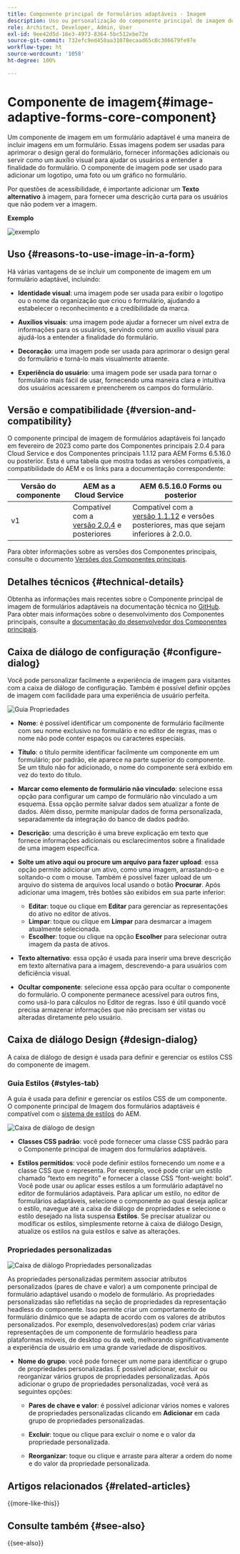 ```yaml
---
title: Componente principal de formulários adaptáveis - Imagem
description: Uso ou personalização do componente principal de imagem dos formulários adaptáveis.
role: Architect, Developer, Admin, User
exl-id: 9ee42d5d-16e3-4973-8364-5bc512ebe72e
source-git-commit: 732efc9ed450aa31078ecaad65c0c306679fe97e
workflow-type: ht
source-wordcount: '1058'
ht-degree: 100%

---
```


# Componente de imagem{#image-adaptive-forms-core-component}

Um componente de imagem em um formulário adaptável é uma maneira de incluir imagens em um formulário. Essas imagens podem ser usadas para aprimorar o design geral do formulário, fornecer informações adicionais ou servir como um auxílio visual para ajudar os usuários a entender a finalidade do formulário. O componente de imagem pode ser usado para adicionar um logotipo, uma foto ou um gráfico no formulário.

Por questões de acessibilidade, é importante adicionar um **Texto alternativo** à imagem, para fornecer uma descrição curta para os usuários que não podem ver a imagem.

**Exemplo**

![exemplo](/help/adaptive-forms/assets/image.png)


## Uso {#reasons-to-use-image-in-a-form}

Há várias vantagens de se incluir um componente de imagem em um formulário adaptável, incluindo:

- **Identidade visual**: uma imagem pode ser usada para exibir o logotipo ou o nome da organização que criou o formulário, ajudando a estabelecer o reconhecimento e a credibilidade da marca.

- **Auxílios visuais**: uma imagem pode ajudar a fornecer um nível extra de informações para os usuários, servindo como um auxílio visual para ajudá-los a entender a finalidade do formulário.

- **Decoração**: uma imagem pode ser usada para aprimorar o design geral do formulário e torná-lo mais visualmente atraente.

- **Experiência do usuário**: uma imagem pode ser usada para tornar o formulário mais fácil de usar, fornecendo uma maneira clara e intuitiva dos usuários acessarem e preencherem os campos do formulário.

## Versão e compatibilidade {#version-and-compatibility}

O componente principal de imagem de formulários adaptáveis foi lançado em fevereiro de 2023 como parte dos Componentes principais 2.0.4 para Cloud Service e dos Componentes principais 1.1.12 para AEM Forms 6.5.16.0 ou posterior. Esta é uma tabela que mostra todas as versões compatíveis, a compatibilidade do AEM e os links para a documentação correspondente:

| Versão do componente | AEM as a Cloud Service | AEM 6.5.16.0 Forms ou posterior |
|---|---|---|
| v1 | Compatível com a <br>[versão 2.0.4](/help/adaptive-forms/version.md) e posteriores | Compatível com a <br>[versão 1.1.12](/help/adaptive-forms/version.md) e versões posteriores, mas que sejam inferiores à 2.0.0. |

Para obter informações sobre as versões dos Componentes principais, consulte o documento [Versões dos Componentes principais](/help/adaptive-forms/version.md).


<!-- ## Sample Component Output {#sample-component-output}

To experience the Accordion Component as well as see examples of its configuration options as well as HTML and JSON output, visit the [Component Library](https://adobe.com/go/aem_cmp_library_accordion). -->

## Detalhes técnicos {#technical-details}

Obtenha as informações mais recentes sobre o Componente principal de imagem de formulários adaptáveis na documentação técnica no [GitHub](https://github.com/adobe/aem-core-forms-components/tree/master/ui.af.apps/src/main/content/jcr_root/apps/core/fd/components/form/image/v1/image). Para obter mais informações sobre o desenvolvimento dos Componentes principais, consulte a [documentação do desenvolvedor dos Componentes principais](/help/developing/overview.md).


## Caixa de diálogo de configuração {#configure-dialog}

Você pode personalizar facilmente a experiência de imagem para visitantes com a caixa de diálogo de configuração. Também é possível definir opções de imagem com facilidade para uma experiência de usuário perfeita.

![Guia Propriedades](/help/adaptive-forms/assets/image_properties.png)

- **Nome**: é possível identificar um componente de formulário facilmente com seu nome exclusivo no formulário e no editor de regras, mas o nome não pode conter espaços ou caracteres especiais.

- **Título**: o título permite identificar facilmente um componente em um formulário; por padrão, ele aparece na parte superior do componente. Se um título não for adicionado, o nome do componente será exibido em vez do texto do título.

- **Marcar como elemento de formulário não vinculado**: selecione essa opção para configurar um campo de formulário não vinculado a um esquema. Essa opção permite salvar dados sem atualizar a fonte de dados. Além disso, permite manipular dados de forma personalizada, separadamente da integração do banco de dados padrão.

<!--   **Document of Record bind reference** - This option allows you to associate an Adaptive Form field with Document of Record field. When user enters any value in a linked field of an Adaptive Form that value also appears in the linked field of the corresponding Document of Record. For example, a Document of Record bind reference can be used to display a customer's name and address in a Document of Record, based on the customer's ID entered into the form. In this way, AEM Forms enable you to generate Document of Record and offers a seamless user experience for collecting and managing data.-->

- **Descrição**: uma descrição é uma breve explicação em texto que fornece informações adicionais ou esclarecimentos sobre a finalidade de uma imagem específica.

- **Solte um ativo aqui ou procure um arquivo para fazer upload**: essa opção permite adicionar um ativo, como uma imagem, arrastando-o e soltando-o com o mouse. Também é possível fazer upload de um arquivo do sistema de arquivos local usando o botão **Procurar**. Após adicionar uma imagem, três botões são exibidos em sua parte inferior:
   - **Editar**: toque ou clique em **Editar** para gerenciar as representações do ativo no editor de ativos.
   - **Limpar**: toque ou clique em **Limpar** para desmarcar a imagem atualmente selecionada.
   - **Escolher**: toque ou clique na opção **Escolher** para selecionar outra imagem da pasta de ativos.

- **Texto alternativo**: essa opção é usada para inserir uma breve descrição em texto alternativa para a imagem, descrevendo-a para usuários com deficiência visual.

- **Ocultar componente**: selecione essa opção para ocultar o componente do formulário. O componente permanece acessível para outros fins, como usá-lo para cálculos no Editor de regras. Isso é útil quando você precisa armazenar informações que não precisam ser vistas ou alteradas diretamente pelo usuário.

<!--   **Read-only** - Select the option to make the component non-editable. The user can see the value of the field but cannot modify it. The component remains accessible for other purposes, such as using it for calculations in the Rule Editor.
-->

## Caixa de diálogo Design {#design-dialog}

A caixa de diálogo de design é usada para definir e gerenciar os estilos CSS do componente de imagem.

### Guia Estilos {#styles-tab}

A guia é usada para definir e gerenciar os estilos CSS de um componente. O componente principal de Imagem dos formulários adaptáveis é compatível com o [sistema de estilos](/help/get-started/authoring.md#component-styling) do AEM.

![Caixa de diálogo de design](/help/adaptive-forms/assets/checkbox-style.png)

- **Classes CSS padrão**: você pode fornecer uma classe CSS padrão para o Componente principal de imagem dos formulários adaptáveis.

- **Estilos permitidos**: você pode definir estilos fornecendo um nome e a classe CSS que o representa. Por exemplo, você pode criar um estilo chamado “texto em negrito” e fornecer a classe CSS “font-weight: bold”. Você pode usar ou aplicar esses estilos a um formulário adaptável no editor de formulários adaptáveis. Para aplicar um estilo, no editor de formulários adaptáveis, selecione o componente ao qual deseja aplicar o estilo, navegue até a caixa de diálogo de propriedades e selecione o estilo desejado na lista suspensa **Estilos**. Se precisar atualizar ou modificar os estilos, simplesmente retorne à caixa de diálogo Design, atualize os estilos na guia estilos e salve as alterações.

### Propriedades personalizadas

![Caixa de diálogo Propriedades personalizadas](/help/adaptive-forms/assets/checkbox-customproperties.png)

As propriedades personalizadas permitem associar atributos personalizados (pares de chave e valor) a um componente principal de formulário adaptável usando o modelo de formulário. As propriedades personalizadas são refletidas na seção de propriedades da representação headless do componente. Isso permite criar um comportamento de formulário dinâmico que se adapta de acordo com os valores de atributos personalizados. Por exemplo, desenvolvedores(as) podem criar várias representações de um componente de formulário headless para plataformas móveis, de desktop ou da web, melhorando significativamente a experiência de usuário em uma grande variedade de dispositivos.

- **Nome do grupo**: você pode fornecer um nome para identificar o grupo de propriedades personalizadas. É possível adicionar, excluir ou reorganizar vários grupos de propriedades personalizadas. Após adicionar o grupo de propriedades personalizadas, você verá as seguintes opções:

   - **Pares de chave e valor**: é possível adicionar vários nomes e valores de propriedades personalizadas clicando em **Adicionar** em cada grupo de propriedades personalizadas.

   - **Excluir**: toque ou clique para excluir o nome e o valor da propriedade personalizada.

   - **Reorganizar**: toque ou clique e arraste para alterar a ordem do nome e do valor da propriedade personalizada.

## Artigos relacionados {#related-articles}

{{more-like-this}}

## Consulte também {#see-also}

{{see-also}}